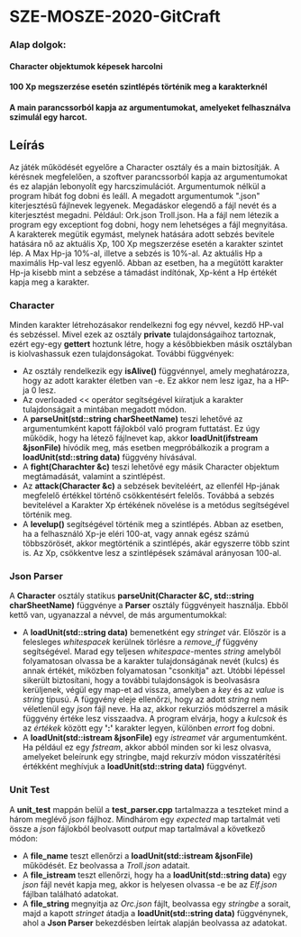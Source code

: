 SZE-MOSZE-2020-GitCraft
==========================

###  Alap dolgok:
#### Character objektumok képesek harcolni
#### 100 Xp megszerzése esetén szintlépés történik meg a karakterknél
#### A main parancssorból kapja az argumentumokat, amelyeket felhasználva szimulál egy harcot.

## Leírás
Az játék működését egyelőre a Character osztály és a main biztosítják. A kérésnek megfelelően, a szoftver parancssorból kapja az argumentumokat és ez alapján lebonyolít egy harcszimulációt. Argumentumok nélkül a program hibát fog dobni és leáll. A megadott argumentumok ".json" kiterjesztésű fájlnevek legyenek. Megadáskor elegendő a fájl nevét és a kiterjesztést megadni. Például: Ork.json Troll.json. Ha a fájl nem létezik a program egy exceptiont fog dobni, hogy nem lehetséges a fájl megnyitása.
A karakterek megütik egymást, melynek hatására adott sebzés bevitele hatására nő az aktuális Xp, 100 Xp megszerzése esetén a karakter szintet lép. A Max Hp-ja 10%-al, illetve a sebzés is 10%-al. Az aktuális Hp a maximális Hp-val lesz egyenlő. Abban az esetben, ha a megütött karakter Hp-ja kisebb mint a sebzése a támadást indítónak, Xp-ként a Hp értékét kapja meg a karakter.

### Character
Minden karakter létrehozásakor rendelkezni fog egy névvel, kezdő HP-val és sebzéssel. Mivel ezek az osztály **private** tulajdonságaihoz tartoznak, ezért egy-egy **gettert** hoztunk létre, hogy a későbbiekben másik osztályban is kiolvashassuk ezen tulajdonságokat. További függvények:
* Az osztály rendelkezik egy **isAlive()** függvénnyel, amely meghatározza, hogy az adott karakter életben van -e. Ez akkor nem lesz igaz, ha a HP-ja 0 lesz.
* Az overloaded << operátor segítségével kiíratjuk a karakter tulajdonságait a mintában megadott módon.
* A **parseUnit(std::string charSheetName)** teszi lehetővé az argumentumként kapott fájlokból való program futtatást. Ez úgy működik, hogy ha létező fájlnevet kap, akkor **loadUnit(ifstream &jsonFile)** hívódik meg, más esetben megpróbálkozik a program a **loadUnit(std::string data)** függvény hívásával.
* A **fight(Charachter &c)** teszi lehetővé egy másik Character objektum megtámadását, valamint a szintlépést.
* Az **attack(Character &c)** a sebzések beviteléért, az ellenfél Hp-jának megfelelő értékkel történő csökkentésért felelős. Továbbá a sebzés bevitelével a Karakter Xp értékének növelése is a metódus segítségével történik meg.
* A **levelup()** segítségével történik meg a szintlépés. Abban az esetben, ha a felhasználó Xp-je eléri 100-at, vagy annak egész számú többszörösét, akkor megtörténik a szintlépés, akár egyszerre több szint is. Az Xp, csökkentve lesz a szintlépések számával arányosan 100-al.

### Json Parser
A **Character** osztály statikus **parseUnit(Character &C, std::string charSheetName)** függvénye a **Parser** osztály függvényeit használja. Ebből kettő van, ugyanazzal a névvel, de más argumentumokkal:
- A **loadUnit(std::string data)** bemenetként egy *stringet* vár. Először is a felesleges *whitespacek* kerülnek törlésre a *remove_if* függvény segítségével. Marad egy teljesen *whitespace*-mentes *string* amelyből folyamatosan olvassa be a karakter tulajdonságának nevét (kulcs) és annak értékét, miközben folyamatosan "csonkítja" azt. Utóbbi lépéssel sikerült biztosítani, hogy a további tulajdonságok is beolvasásra kerüljenek, végül egy map-et ad vissza, amelyben a *key* és az *value* is *string* típusú. A függvény eleje ellenőrzi, hogy az adott *string* nem véletlenül egy *json* fájl neve. Ha az, akkor rekurziós módszerrel a másik függvény értéke lesz visszaadva. A program elvárja, hogy a *kulcsok* és az *értékek* között egy **':'** karakter legyen, különben *errort* fog dobni.
- A **loadUnit(std::istream &jsonFile)** egy *istreamet* vár argumentumként. Ha például ez egy *fstream*, akkor abból minden sor ki lesz olvasva, amelyeket beleírunk egy stringbe, majd rekurzív módon visszatérítési értékként meghívjuk a **loadUnit(std::string data)** függvényt.

### Unit Test
A **unit_test** mappán belül a **test_parser.cpp** tartalmazza a teszteket mind a három meglévő *json* fájlhoz. Mindhárom egy *expected* map tartalmát veti össze a *json* fájlokból beolvasott *output* map tartalmával a következő módon:
- A **file_name** teszt ellenőrzi a **loadUnit(std::istream &jsonFile)** működését. Ez beolvassa a *Troll.json* adatait.
- A **file_istream** teszt ellenőrzi, hogy ha a **loadUnit(std::string data)** egy *json* fájl nevét kapja meg, akkor is helyesen olvassa -e be az *Elf.json* fájlban található adatokat.
- A **file_string** megnyitja az *Orc.json* fájlt, beolvassa egy *stringbe* a sorait, majd a kapott *stringet* átadja a **loadUnit(std::string data)** függvénynek, ahol a **Json Parser** bekezdésben leírtak alapján beolvassa az adatokat.

